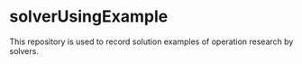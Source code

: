 # solverUsingExample

This repository is used to record solution examples of operation research by solvers. 
